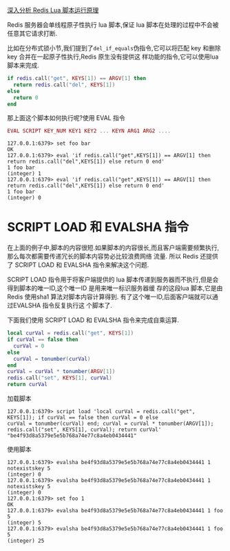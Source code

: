[深入分析 Redis Lua 脚本运行原理](https://juejin.im/post/6844903697034510343)

Redis 服务器会单线程原子性执行 lua 脚本,保证 lua 脚本在处理的过程中不会被任意其它请求打断.

比如在分布式锁小节,我们提到了`del_if_equals`伪指令,它可以将匹配 key 和删除 key 合并在一起原子性执行,Redis 原生没有提供这
样功能的指令,它可以使用lua 脚本来完成.
```lua
if redis.call("get", KEYS[1]) == ARGV[1] then
  return redis.call("del", KEYS[1])
else
  return 0
end
```

那上面这个脚本如何执行呢?使用 EVAL 指令
```lua
EVAL SCRIPT KEY_NUM KEY1 KEY2 ... KEYN ARG1 ARG2 ....
```

```redis
127.0.0.1:6379> set foo bar
OK
127.0.0.1:6379> eval 'if redis.call("get",KEYS[1]) == ARGV[1] then return redis.call("del",KEYS[1]) else return 0 end'
1 foo bar
(integer) 1
127.0.0.1:6379> eval 'if redis.call("get",KEYS[1]) == ARGV[1] then return redis.call("del",KEYS[1]) else return 0 end'
1 foo bar
(integer) 0
```

# SCRIPT LOAD 和 EVALSHA 指令
在上面的例子中,脚本的内容很短.如果脚本的内容很长,而且客户端需要频繁执行,那么每次都需要传递冗长的脚本内容势必比较浪费网络
流量. 所以 Redis 还提供了 SCRIPT LOAD 和 EVALSHA 指令来解决这个问题.

SCRIPT LOAD 指令用于将客户端提供的 lua 脚本传递到服务器而不执行,但是会得到脚本的唯一ID,这个唯一ID 是用来唯一标识服务器缓
存的这段lua 脚本,它是由Redis 使用sha1 算法对脚本内容计算得到. 有了这个唯一ID,后面客户端就可以通过EVALSHA 指令反复执行这
个脚本了.

下面我们使用 SCRIPT LOAD 和 EVALSHA 指令来完成自乘运算.
```lua
local curVal = redis.call("get", KEYS[1])
if curVal == false then
  curVal = 0
else
  curVal = tonumber(curVal)
end
curVal = curVal * tonumber(ARGV[1])
redis.call("set", KEYS[1], curVal)
return curVal
```

加载脚本
```redis
127.0.0.1:6379> script load 'local curVal = redis.call("get", KEYS[1]); if curVal == false then curVal = 0 else
curVal = tonumber(curVal) end; curVal = curVal * tonumber(ARGV[1]); redis.call("set", KEYS[1], curVal); return curVal'
"be4f93d8a5379e5e5b768a74e77c8a4eb0434441"
```

使用脚本
```redis
127.0.0.1:6379> evalsha be4f93d8a5379e5e5b768a74e77c8a4eb0434441 1 notexistskey 5
(integer) 0
127.0.0.1:6379> evalsha be4f93d8a5379e5e5b768a74e77c8a4eb0434441 1 notexistskey 5
(integer) 0
127.0.0.1:6379> set foo 1
OK
127.0.0.1:6379> evalsha be4f93d8a5379e5e5b768a74e77c8a4eb0434441 1 foo 5
(integer) 5
127.0.0.1:6379> evalsha be4f93d8a5379e5e5b768a74e77c8a4eb0434441 1 foo 5
(integer) 25
```

